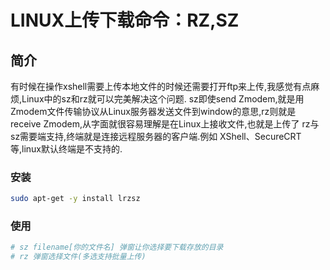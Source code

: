 # LINUX上传下载命令：RZ,SZ

## 简介

有时候在操作xshell需要上传本地文件的时候还需要打开ftp来上传,我感觉有点麻烦,Linux中的sz和rz就可以完美解决这个问题.
sz即使send Zmodem,就是用Zmodem文件传输协议从Linux服务器发送文件到window的意思,rz则就是receive Zmodem,从字面就很容易理解是在Linux上接收文件,也就是上传了
rz与sz需要端支持,终端就是连接远程服务器的客户端.例如 XShell、SecureCRT 等,linux默认终端是不支持的.

### 安装

```bash
sudo apt-get -y install lrzsz
```

### 使用

```bash
# sz filename[你的文件名] 弹窗让你选择要下载存放的目录
# rz 弹窗选择文件(多选支持批量上传)
```
